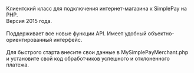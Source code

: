 Клиентский класс для подключения интернет-магазина к SimplePay на PHP.<br>
Версия 2015 года.<br><br>
Поддерживает все новые функции API. Имеет удобный объектно-ориентированный интерфейс.<br><br>Для быстрого старта внесите свои данные в MySimplePayMerchant.php и установите свой код обработчиков успешного и отклоненного платежа.
